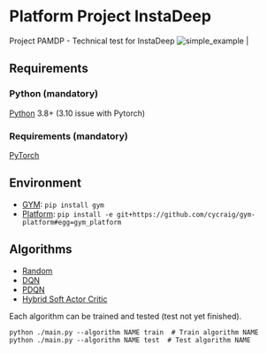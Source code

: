 # Platform Project InstaDeep
Project PAMDP - Technical test for InstaDeep
![simple_example](./resources/simple_example.svg) |

Requirements
------------------------------------------

### Python (mandatory)

[Python](https://www.python.org/) 3.8+ (3.10 issue with Pytorch)

### Requirements (mandatory)

[PyTorch](https://pytorch.org/get-started/locally/)

Environment
------------------------------------------

- [GYM](https://gym.openai.com/docs/): `pip install gym`
- [Platform](https://github.com/cycraig/gym-platform): `pip install -e git+https://github.com/cycraig/gym-platform#egg=gym_platform`

Algorithms
------------------------------------------

* [Random](https://github.com/TanguyLevent/Platform_Project_InstaDeep/blob/main/agents/algorithms/random.py) 
* [DQN](https://github.com/TanguyLevent/Platform_Project_InstaDeep/blob/main/agents/algorithms/dqn.py) 
* [PDQN](https://github.com/TanguyLevent/Platform_Project_InstaDeep/blob/main/agents/algorithms/pdqn.py) 
* [Hybrid Soft Actor Critic](https://github.com/TanguyLevent/Platform_Project_InstaDeep/blob/main/agents/algorithms/hybrid_sac.py)

Each algorithm can be trained and tested (test not yet finished).

```shell
python ./main.py --algorithm NAME train  # Train algorithm NAME
python ./main.py --algorithm NAME test  # Test algorithm NAME
```
